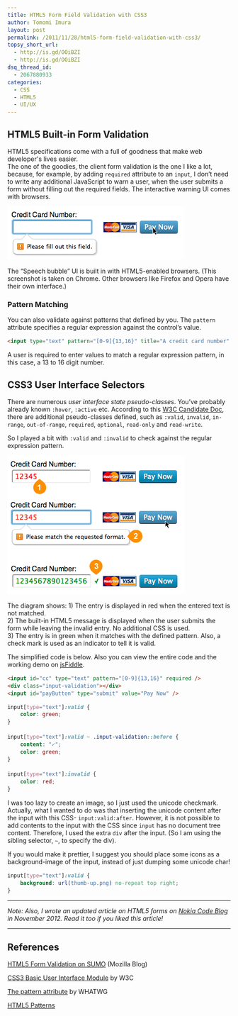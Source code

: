 ```yaml
---
title: HTML5 Form Field Validation with CSS3
author: Tomomi Imura
layout: post
permalink: /2011/11/28/html5-form-field-validation-with-css3/
topsy_short_url:
  - http://is.gd/OOiBZI
  - http://is.gd/OOiBZI
dsq_thread_id:
  - 2067880933
categories:
  - CSS
  - HTML5
  - UI/UX
---
```

## HTML5 Built-in Form Validation


HTML5 specifications come with a full of goodness that make web developer's lives easier.  
The one of the goodies, the client form validation is the one I like a lot, because, for example, by adding `required` attribute to an `input`, I don&#8217;t need to write any additional JavaScript to warn a user, when the user submits a form without filling out the required fields. The interactive warning UI comes with browsers.

<img src="/assets/images/wp-content/uploads/2011/11/form-validation-required.png" alt="screenshot" title="form-validation-required" width="400" height="120" />

The &#8220;Speech bubble&#8221; UI is built in with HTML5-enabled browsers. (This screenshot is taken on Chrome. Other browsers like Firefox and Opera have their own interface.)

### Pattern Matching

You can also validate against patterns that defined by you. The `pattern` attribute specifies a regular expression against the control&#8217;s value.

```html
<input type="text" pattern="[0-9]{13,16}" title="A credit card number" />
```

A user is required to enter values to match a regular expression pattern, in this case, a 13 to 16 digit number. 

## CSS3 User Interface Selectors

There are numerous *user interface state pseudo-classes*. You&#8217;ve probably already known `:hover`, `:active` etc. According to this <a href="http://www.w3.org/TR/css3-ui/#user-interface" target="_blank">W3C Candidate Doc</a>, there are additional pseudo-classes defined, such as `:valid`, `invalid`, `in-range`, `out-of-range`, `required`, `optional`, `read-only` and `read-write`.

So I played a bit with `:valid` and `:invalid` to check against the regular expression pattern.

<img src="/assets/images/wp-content/uploads/2011/11/form-validation.png" alt="Form validation screenshot" title="form-validation" width="401" height="313" />

The diagram shows: 1) The entry is displayed in red when the entered text is not matched.  
2) The built-in HTML5 message is displayed when the user submits the form while leaving the invalid entry. No additional CSS is used.  
3) The entry is in green when it matches with the defined pattern. Also, a check mark is used as an indicator to tell it is valid.

The simplified code is below. Also you can view the entire code and the working demo on <a href="http://jsfiddle.net/girlie_mac/rdkmY/" target="_blank">jsFiddle</a>.

```html
<input id="cc" type="text" pattern="[0-9]{13,16}" required />
<div class="input-validation"></div>
<input id="payButton" type="submit" value="Pay Now" />
```

```css
input[type="text"]:valid {
    color: green;
}

input[type="text"]:valid ~ .input-validation::before {
    content: "✓";
    color: green;
}

input[type="text"]:invalid {
    color: red;
}
```

I was too lazy to create an image, so I just used the unicode checkmark. Actually, what I wanted to do was that inserting the unicode content after the input with this CSS- `input:valid:after`. However, it is not possible to add contents to the input with the CSS since `input` has no document tree content. Therefore, I used the extra `div` after the input. (So I am using the sibling selector, `~`, to specify the div).

If you would make it prettier, I suggest you should place some icons as a background-image of the input, instead of just dumping some unicode char!

```css
input[type="text"]:valid {
    background: url(thumb-up.png) no-repeat top right;
}
```

---

*Note: Also, I wrote an updated article on HTML5 forms on <a href="http://developer.nokia.com/Blogs/Code/2012/11/21/creating-a-custom-html5-form-validation/" target="_blank">Nokia Code Blog</a> in November 2012. Read it too if you liked this article!*

---

## References

<a href="http://blog.mozilla.com/webdev/2011/03/14/html5-form-validation-on-sumo/" target="_blank">HTML5 Form Validation on SUMO</a> (Mozilla Blog)

<a href="http://www.w3.org/TR/css3-ui/#pseudo-validity" target="_blank">CSS3 Basic User Interface Module</a> by W3C

<a href="http://www.whatwg.org/specs/web-apps/current-work/multipage/common-input-element-attributes.html#the-pattern-attribute" target="_blank">The pattern attribute</a> by WHATWG 

<a href="http://html5pattern.com" target="_blank">HTML5 Patterns</a>